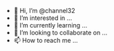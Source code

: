 - 👋 Hi, I’m @channel32
- 👀 I’m interested in ...
- 🌱 I’m currently learning ...
- 💞️ I’m looking to collaborate on ...
- 📫 How to reach me ...

<!---
channel32/channel32 is a ✨ special ✨ repository because its `README.md` (this file) appears on your GitHub profile.
You can click the Preview link to take a look at your changes.
--->
